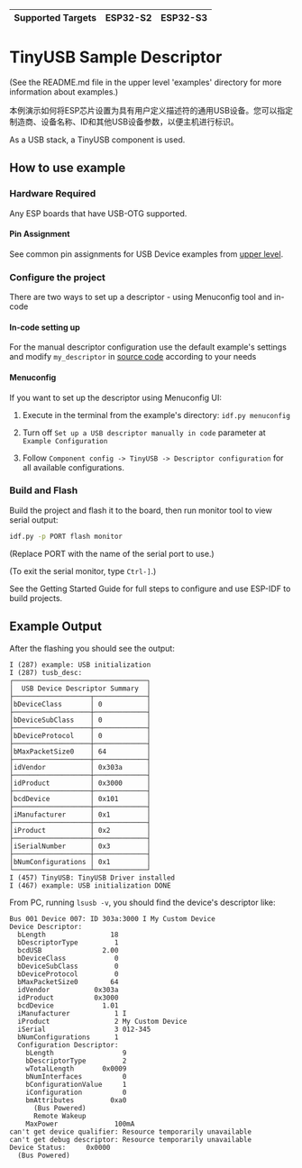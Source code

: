 | Supported Targets | ESP32-S2 | ESP32-S3 |
| ----------------- | -------- | -------- |

# TinyUSB Sample Descriptor

(See the README.md file in the upper level 'examples' directory for more information about examples.)

本例演示如何将ESP芯片设置为具有用户定义描述符的通用USB设备。您可以指定制造商、设备名称、ID和其他USB设备参数，以便主机进行标识。

As a USB stack, a TinyUSB component is used.

## How to use example

### Hardware Required

Any ESP boards that have USB-OTG supported.

#### Pin Assignment

See common pin assignments for USB Device examples from [upper level](../README.md#common-pin-assignments).

### Configure the project

There are two ways to set up a descriptor - using Menuconfig tool and in-code

#### In-code setting up

For the manual descriptor configuration use the default example's settings and modify `my_descriptor` in [source code](main/tusb_sample_descriptor_main.c) according to your needs

#### Menuconfig

If you want to set up the descriptor using Menuconfig UI:

1. Execute in the terminal from the example's directory: `idf.py menuconfig`

2. Turn off `Set up a USB descriptor manually in code` parameter at `Example Configuration`

3. Follow `Component config -> TinyUSB -> Descriptor configuration` for all available configurations.

### Build and Flash

Build the project and flash it to the board, then run monitor tool to view serial output:

```bash
idf.py -p PORT flash monitor
```

(Replace PORT with the name of the serial port to use.)

(To exit the serial monitor, type ``Ctrl-]``.)

See the Getting Started Guide for full steps to configure and use ESP-IDF to build projects.

## Example Output

After the flashing you should see the output:

```
I (287) example: USB initialization
I (287) tusb_desc:
┌─────────────────────────────────┐
│  USB Device Descriptor Summary  │
├───────────────────┬─────────────┤
│bDeviceClass       │ 0           │
├───────────────────┼─────────────┤
│bDeviceSubClass    │ 0           │
├───────────────────┼─────────────┤
│bDeviceProtocol    │ 0           │
├───────────────────┼─────────────┤
│bMaxPacketSize0    │ 64          │
├───────────────────┼─────────────┤
│idVendor           │ 0x303a      │
├───────────────────┼─────────────┤
│idProduct          │ 0x3000      │
├───────────────────┼─────────────┤
│bcdDevice          │ 0x101       │
├───────────────────┼─────────────┤
│iManufacturer      │ 0x1         │
├───────────────────┼─────────────┤
│iProduct           │ 0x2         │
├───────────────────┼─────────────┤
│iSerialNumber      │ 0x3         │
├───────────────────┼─────────────┤
│bNumConfigurations │ 0x1         │
└───────────────────┴─────────────┘
I (457) TinyUSB: TinyUSB Driver installed
I (467) example: USB initialization DONE
```

From PC, running `lsusb -v`, you should find the device's descriptor like:
```
Bus 001 Device 007: ID 303a:3000 I My Custom Device
Device Descriptor:
  bLength                18
  bDescriptorType         1
  bcdUSB               2.00
  bDeviceClass            0
  bDeviceSubClass         0
  bDeviceProtocol         0
  bMaxPacketSize0        64
  idVendor           0x303a
  idProduct          0x3000
  bcdDevice            1.01
  iManufacturer           1 I
  iProduct                2 My Custom Device
  iSerial                 3 012-345
  bNumConfigurations      1
  Configuration Descriptor:
    bLength                 9
    bDescriptorType         2
    wTotalLength       0x0009
    bNumInterfaces          0
    bConfigurationValue     1
    iConfiguration          0
    bmAttributes         0xa0
      (Bus Powered)
      Remote Wakeup
    MaxPower              100mA
can't get device qualifier: Resource temporarily unavailable
can't get debug descriptor: Resource temporarily unavailable
Device Status:     0x0000
  (Bus Powered)
```
